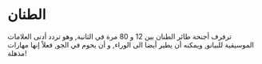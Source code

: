 # الطنان

ترفرف أجنحة طائر الطنان بين 12 و 80 مرة في الثانية, وهو تردد أدنى العلامات
الموسيقية للبيانو, ويمكنه أن يطير أيضا الى الوراء, و أن يحوم في الجو, فعلاً إنها
مهارات مذهلة!
